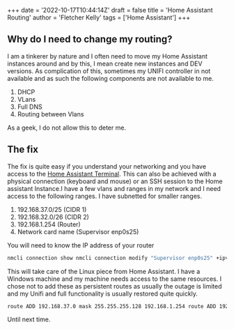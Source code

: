 +++
date = '2022-10-17T10:44:14Z'
draft = false
title = 'Home Assistant Routing'
author = 'Fletcher Kelly'
tags = ['Home Assistant']
+++

## Why do I need to change my routing?

I am a tinkerer by nature and I often need to move my Home Assistant instances around and by this, I mean create new instances and DEV versions. As complication of this, sometimes my UNIFI controller in not available and as such the following components are not available to me.

<!--more-->

1. DHCP
1. VLans
1. Full DNS
1. Routing between Vlans

As a geek, I do not allow this to deter me.

## The fix

The fix is quite easy if you understand your networking and you have access to the [Home Assistant Terminal](https://github.com/hassio-addons/addon-ssh). This can also be achieved with a physical connection (keyboard and mouse) or an SSH session to the Home assistant Instance.I have a few vlans and ranges in my network and I need access to the following ranges. I have subnetted for smaller ranges.

1. 192.168.37.0/25 (CIDR 1)
1. 192.168.32.0/26 (CIDR 2)
1. 192.168.1.254 (Router)
1. Network card name (Supervisor enp0s25)

You will need to know the IP address of your router

```bash
nmcli connection show nmcli connection modify "Supervisor enp0s25" +ipv4.routes "192.168.37.0/25 192.168.1.254" nmcli connection modify "Supervisor enp0s25" +ipv4.routes "192.168.32.0/26 192.168.1.254"
```

This will take care of the Linux piece from Home Assistant. I have a Windows machine and my machine needs access to the same resources. I chose not to add these as persistent routes as usually the outage is limited and my Unifi and full functionality is usually restored quite quickly.

```bash
route ADD 192.168.37.0 mask 255.255.255.128 192.168.1.254 route ADD 192.168.32.0 mask 255.255.55.0
```

Until next time.
